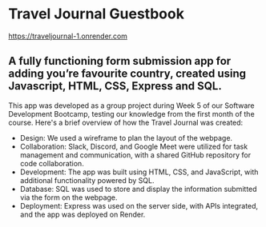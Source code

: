 # Travel Journal Guestbook

https://traveljournal-1.onrender.com

## A fully functioning form submission app for adding you’re favourite country, created using Javascript, HTML, CSS, Express and SQL.

This app was developed as a group project during Week 5 of our Software Development Bootcamp, testing our knowledge from the first month of the course. Here's a brief overview of how the Travel Journal was created:

- Design: We used a wireframe to plan the layout of the webpage.
- Collaboration: Slack, Discord, and Google Meet were utilized for task management and communication, with a shared GitHub repository for code collaboration.
- Development: The app was built using HTML, CSS, and JavaScript, with additional functionality powered by SQL.
- Database: SQL was used to store and display the information submitted via the form on the webpage.
- Deployment: Express was used on the server side, with APIs integrated, and the app was deployed on Render.
